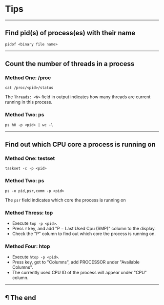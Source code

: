 # Tips

---

## Find pid(s) of process(es) with their name

```
pidof <binary file name>
```

---

## Count the number of threads in a process

### Method One: /proc

```
cat /proc/<pid>/status
```

The `Threads: <N>` field in output indicates how many threads are current running in this process.

### Method Two: ps

```
ps hH -p <pid> | wc -l
```

---

## Find out which CPU core a process is running on

### Method One: testset

```
taskset -c -p <pid>
```

### Method Two: ps

```
ps -o pid,psr,comm -p <pid>
```

The `psr` field indicates which core the process is running on

### Method Thress: top

* Execute `top -p <pid>`.
* Press `f` key, and add "P = Last Used Cpu (SMP)" column to the display.
* Check the "P" column to find out which core the process is running on.

### Method Four: htop

* Execute `htop -p <pid>`.
* Press <F2> key, got to "Columns", add PROCESSOR under "Available Columns".
* The currently used CPU ID of the process will appear under "CPU" column.

---


## ¶ The end
